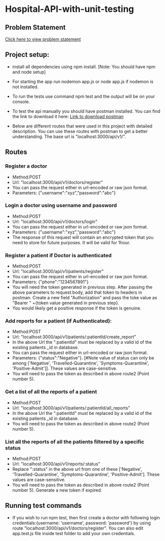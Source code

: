 # Hospital-API-with-unit-testing

## Problem Statement
[Click here to view problem statement](https://docs.google.com/document/d/1z3PhoPuouGzGQxp9kTms47ctYMeUq2xHwdJKWivj3wA/edit)


## Project setup:
  * install all dependencies using npm install. [Note: You should have npm and node setup]
  * For starting the app run nodemon app.js or node app.js if nodemon is not installed.
  * To run the tests use command npm test and the output will be on your console.
  * To test the api manually you should have postman installed. You can find the link to download it here:
  [Link to download postman](https://www.postman.com/)

* Below are different routes that were used in this project with detailed description. You can use these routes with 
 postman to get a better understanding. The base url is "localhost:3000/api/v1/". 

## Routes

### Register a doctor
  * Method:POST
  * Url: "localhost:3000/api/v1/doctors/register"
  * You can pass the request either in url-encoded or raw json format.
  * Parameters: {"username":"xyz","password":"abc"}

### Login a doctor using username and password
  * Method:POST
  * Url: "localhost:3000/api/v1/doctors/login"
  * You can pass the request either in url-encoded or raw json format.
  * Parameters: {"username":"xyz","password":"abc"}
  * The response of this request will contain an encrypted token that you need to store for future purposes. It will be valid for
  1hour.

### Register a patient if Doctor is authenticated
  * Method:POST
  * Url: "localhost:3000/api/v1/patients/register"
  * You can pass the request either in url-encoded or raw json format.
  * Parameters: {"phone":"1234567891"}
  * You will need the token generated in previous step. After passing the above parameters to request.body, add that token to
  headers in postman. Create a new field "Authorization" and pass the toke value as "Bearer "
  +{token value generated in previous step}.
  * You would likely get a positive response if the token is genuine. 

### Add reports for a patient (if Authenticated): 
  * Method:POST
  * Url: "localhost:3000/api/v1/patients/:patientId/create_report"
  * In the above Url the ":patientId" must be replaced by a valid id of the existing patients _id in database.
  * You can pass the request either in url-encoded or raw json format.
  * Parameters: {"status":"Negative"}. [#Note value of status can only be among ['Negative', 'Travelled-Quarantine', 
  'Symptoms-Quarantine', 'Positive-Admit']]. These values are case-sensitive.
  * You will need to pass the token as described in above route2 (Point number 5).

### Get a list of all the reports of a patient
  * Method:POST
  * Url: "localhost:3000/api/v1/patients/:patientId/all_reports"
  * In the above Url the ":patientId" must be replaced by a valid id of the existing patients _id in database.
  * You will need to pass the token as described in above route2 (Point number 5).

### List all the reports of all the patients filtered by a specific status
  * Method:POST
  * Url: "localhost:3000/api/v1/reports/:status"
  * Replace ":status" in the above url from one of these ['Negative', 'Travelled-Quarantine',   'Symptoms-Quarantine',
  'Positive-Admit']. These values are case-sensitive.
  * You will need to pass the token as described in above route2 (Point number 5). Generate a new token if expired.
## Running test commands
* If you wish to run npm test, then first create a doctor with following login credentials:{username: 'username',
    password: 'password'} by using route "localhost:3000/api/v1/doctors/register". You can also edit app.test.js file inside test folder to add your own credentials.

